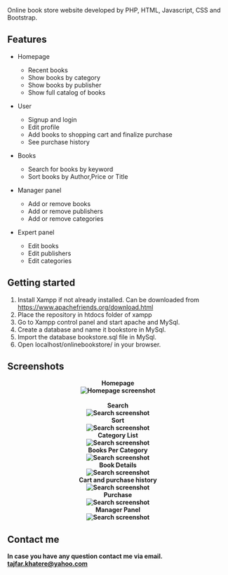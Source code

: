 Online book store website developed by PHP, HTML, Javascript, CSS and Bootstrap.

## Features
- Homepage
  - Recent books
  - Show books by category
  - Show books by publisher
  - Show full catalog of books
  
- User
  - Signup and login
  - Edit profile
  - Add books to shopping cart and finalize purchase
  - See purchase history
  
- Books
    - Search for books by keyword
    - Sort books by Author,Price or Title
    
- Manager panel
  - Add or remove books
  - Add or remove publishers
  - Add or remove categories
  
- Expert panel
  - Edit books
  - Edit publishers
  - Edit categories
  
## Getting started
 1. Install Xampp if not already installed. Can be downloaded from https://www.apachefriends.org/download.html
 2. Place the repository in htdocs folder of xampp
 3. Go to Xampp control panel and start apache and MySql.
 4. Create a database and name it bookstore in MySql.
 5. Import the database bookstore.sql file in MySql.
 6. Open localhost/onlinebookstore/ in your browser.
 
 ## Screenshots
 
 <p align="center"><b>Homepage
 <br>
<img alt="Homepage screenshot" src="https://github.com/KhatereTajfar/Bookland-Online-Book-Store-Website/blob/master/media/homepage.png" />
<br>
<br>Search
<br>
<img alt="Search screenshot" src="https://github.com/KhatereTajfar/Bookland-Online-Book-Store-Website/blob/master/media/search.png" />
<br>Sort
<br>
<img alt="Search screenshot" src="https://github.com/KhatereTajfar/Bookland-Online-Book-Store-Website/blob/master/media/sort.png" />
<br>Category List
<br>
<img alt="Search screenshot" src="https://github.com/KhatereTajfar/Bookland-Online-Book-Store-Website/blob/master/media/catlist.png" />
<br>Books Per Category
<br>
<img alt="Search screenshot" src="https://github.com/KhatereTajfar/Bookland-Online-Book-Store-Website/blob/master/media/bookpercat.png" />
<br>Book Details
<br>
<img alt="Search screenshot" src="https://github.com/KhatereTajfar/Bookland-Online-Book-Store-Website/blob/master/media/book.png" />
<br>Cart and purchase history
<br>
<img alt="Search screenshot" src="https://github.com/KhatereTajfar/Bookland-Online-Book-Store-Website/blob/master/media/cart.png" />
<br>Purchase
<br>
<img alt="Search screenshot" src="https://github.com/KhatereTajfar/Bookland-Online-Book-Store-Website/blob/master/media/purchase.jpg" />
<br>Manager Panel
<br>
<img alt="Search screenshot" src="https://github.com/KhatereTajfar/Bookland-Online-Book-Store-Website/blob/master/media/managerpanel.png" />
</p>

## Contact me
In case you have any question contact me via email. 
  tajfar.khatere@yahoo.com
